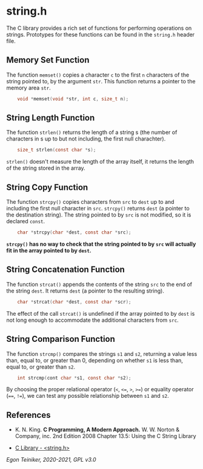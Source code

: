 # string.h

The C library provides a rich set of functions for performing operations on strings.
Prototypes for these functions can be found in the `string.h` header file.

## Memory Set Function
The function `memset()` copies a character `c` to the first `n` characters of the string pointed to, by the argument `str`.
This function returns a pointer to the memory area `str`.
```C
    void *memset(void *str, int c, size_t n);
```



## String Length Function
The function `strlen()` returns the length of a string s (the number of characters in s up
to but not including, the first null charachter).
```C
    size_t strlen(const char *s);
```
`strlen()` doesn't measure the length of the array itself, it returns the length of the string stored in the array.

## String Copy Function
The function `strcpy()` copies characters from `src` to `dest` up to and including the first null character in `src`.
`strcpy()` returns `dest` (a pointer to the destination string).
The string pointed to by `src` is not modified, so it is declared `const`.
```C
    char *strcpy(char *dest, const char *src);
```
**`strcpy()` has no way to check that the string pointed to by `src` will actually fit in the array 
pointed to by `dest`.**

## String Concatenation Function
The function `strcat()` appends the contents of the string `src` to the end of the string `dest`.
It returns `dest` (a pointer to the resulting string).
```C
    char *strcat(char *dest, const char *scr);
```
The effect of the call `strcat()` is undefined if the array pointed to by `dest` is not long enough
to accommodate the additional characters from `src`.

## String Comparison Function
The function `strcmp()` compares the strings `s1` and `s2`, returning a value less than, equal to, or
greater than 0, depending on whether `s1` is less than, equal to, or greater than `s2`.
```C
    int strcmp(cont char *s1, const char *s2);
```
By choosing the proper relational operator (`<`, `<=`, `>`, `>=`) or equality operator (`==`, `!=`),
we can test any possible relationship between `s1` and `s2`.

## References
* K. N. King. **C Programming, A Modern Approach.** W. W. Norton & Company, inc. 2nd Edition 2008
    Chapter 13.5: Using the C String Library

* [C Library - <string.h>](https://www.tutorialspoint.com/c_standard_library/string_h.htm) 
 
*Egon Teiniker, 2020-2021, GPL v3.0* 
